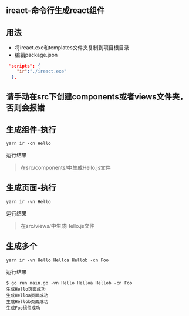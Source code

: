 ## ireact-命令行生成react组件
## 用法
- 将ireact.exe和templates文件夹复制到项目根目录
- 编辑package.json
```json
 "scripts": {
    "ir":"./ireact.exe"
  },
```
## 请手动在src下创建components或者views文件夹，否则会报错
## 生成组件-执行
```
yarn ir -cn Hello
```
运行结果

>在src/components/中生成Hello.js文件
## 生成页面-执行
```
yarn ir -vn Hello
```
运行结果

>在src/views/中生成Hello.js文件

## 生成多个
```shell
yarn ir -vn Hello Helloa Hellob -cn Foo
```
运行结果
```shell
$ go run main.go -vn Hello Helloa Hellob -cn Foo
生成Hello页面成功
生成Helloa页面成功
生成Hellob页面成功
生成Foo组件成功
```